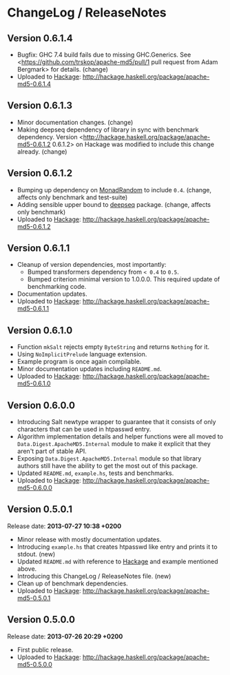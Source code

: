 # ChangeLog / ReleaseNotes


## Version 0.6.1.4

* Bugfix: GHC 7.4 build fails due to missing GHC.Generics. See
  <https://github.com/trskop/apache-md5/pull/1 pull request from Adam Bergmark>
  for details. (change)
* Uploaded to [Hackage][]:
  <http://hackage.haskell.org/package/apache-md5-0.6.1.4>


## Version 0.6.1.3

* Minor documentation changes. (change)
* Making deepseq dependency of library in sync with benchmark dependency.
  Version <http://hackage.haskell.org/package/apache-md5-0.6.1.2 0.6.1.2> on
  Hackage was modified to include this change already. (change)


## Version 0.6.1.2

* Bumping up dependency on [MonadRandom][] to include `0.4`. (change, affects
  only benchmark and test-suite)
* Adding sensible upper bound to [deepseq][] package. (change, affects
  only benchmark)
* Uploaded to [Hackage][]:
  <http://hackage.haskell.org/package/apache-md5-0.6.1.2>


## Version 0.6.1.1

* Cleanup of version dependencies, most importantly:
    * Bumped transformers dependency from `< 0.4` to `0.5`.
    * Bumped criterion minimal version to 1.0.0.0. This required update of
      benchmarking code.
* Documentation updates.
* Uploaded to [Hackage][]:
  <http://hackage.haskell.org/package/apache-md5-0.6.1.1>


## Version 0.6.1.0

* Function `mkSalt` rejects empty `ByteString` and returns `Nothing` for it.
* Using `NoImplicitPrelude` language extension.
* Example program is once again compilable.
* Minor documentation updates including `README.md`.
* Uploaded to [Hackage][]:
  <http://hackage.haskell.org/package/apache-md5-0.6.1.0>


## Version 0.6.0.0

* Introducing Salt newtype wrapper to guarantee that it consists of only
  characters that can be used in htpasswd entry.
* Algorithm implementation details and helper functions were all moved to
  `Data.Digest.ApacheMD5.Internal` module to make it explicit that they aren't
  part of stable API.
* Exposing `Data.Digest.ApacheMD5.Internal` module so that library authors
  still have the ability to get the most out of this package.
* Updated `README.md`, `example.hs`, tests and benchmarks.
* Uploaded to [Hackage][]:
  <http://hackage.haskell.org/package/apache-md5-0.6.0.0>


## Version 0.5.0.1

Release date: **2013-07-27 10:38 +0200**

* Minor release with mostly documentation updates.
* Introducing `example.hs` that creates htpasswd like entry and prints it to
  stdout. (new)
* Updated `README.md` with reference to [Hackage][] and example mentioned
  above.
* Introducing this ChangeLog / ReleaseNotes file. (new)
* Clean up of benchmark dependencies.
* Uploaded to [Hackage][]:
  <http://hackage.haskell.org/package/apache-md5-0.5.0.1>


## Version 0.5.0.0

Release date: **2013-07-26 20:29 +0200**

* First public release.
* Uploaded to [Hackage][]:
  <http://hackage.haskell.org/package/apache-md5-0.5.0.0>


[Hackage]:
  http://hackage.haskell.org/
  "HackageDB (or just Hackage) is a collection of releases of Haskell packages."
[MonadRandom]:
  http://hackage.haskell.org/package/MonadRandom
  "Hackage: MonadRandom package."
[deepseq]:
  http://hackage.haskell.org/package/deepseq
  "Hackage: deepseq package."
